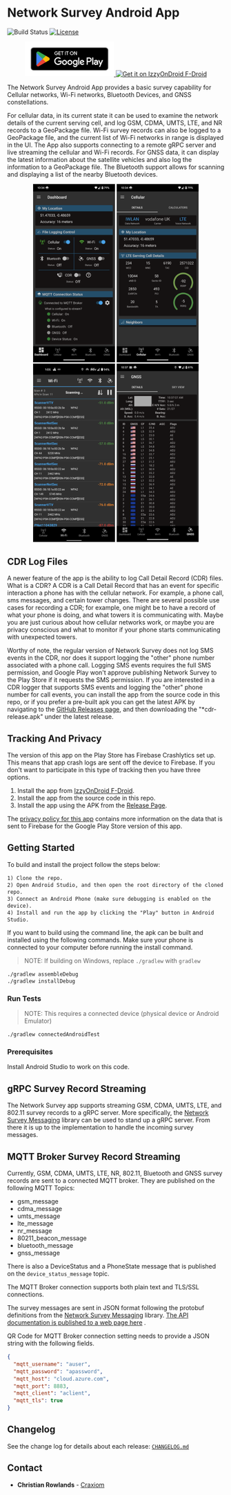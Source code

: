# Network Survey Android App

![Build Status](https://github.com/christianrowlands/android-network-survey/actions/workflows/android.yaml/badge.svg)
[![License](https://img.shields.io/badge/license-Apache%202-green.svg?style=flat)](https://github.com/christianrowlands/android-network-survey/blob/develop/LICENSE)

<p align="center">
  <a href="https://play.google.com/store/apps/details?id=com.craxiom.networksurvey">
    <img src="screenshots/google-play-badge.png" height="80">
  </a>
  <a href="https://apt.izzysoft.de/fdroid/index/apk/com.craxiom.networksurvey">
    <img src="https://fdroid.gitlab.io/artwork/badge/get-it-on.png" alt="Get it on IzzyOnDroid F-Droid" height="80">
  </a>
</p>

The Network Survey Android App provides a basic survey capability for Cellular networks, Wi-Fi
networks, Bluetooth Devices, and GNSS constellations.

For cellular data, in its current state it can be used to examine the network details of the current
serving cell, and log GSM, CDMA, UMTS, LTE, and NR records to a GeoPackage file. Wi-Fi survey
records can also be logged to a GeoPackage file, and the current list of Wi-Fi networks in range is
displayed in the UI. The App also supports connecting to a remote gRPC server and live streaming the
cellular and Wi-Fi records. For GNSS data, it can display the latest information about the satellite
vehicles and also log the information to a GeoPackage file. The Bluetooth support allows for
scanning and displaying a list of the nearby Bluetooth devices.

<p align="center">
  <img src="screenshots/dashboard.png" alt="Cellular Details" width="190"/>
  <img src="screenshots/cellular_details.png" alt="Cellular Details" width="190"/>
  <img src="screenshots/wi-fi_details.png" alt="Wi-Fi Details" width="190"/>
  <img src="screenshots/gnss_details.png" alt="GNSS Details" width="190"/>
</p>

## CDR Log Files

A newer feature of the app is the ability to log Call Detail Record (CDR) files. What is a CDR? A
CDR is a Call Detail Record that has an event for specific interaction a phone has with the cellular
network. For example, a phone call, sms messages, and certain tower changes. There are several
possible use cases for recording a CDR; for example, one might be to have a record of what your
phone is doing, and what towers it is communicating with. Maybe you are just curious about how
cellular networks work, or maybe you are privacy conscious and what to monitor if your phone starts
communicating with unexpected towers.

Worthy of note, the regular version of Network Survey does not log SMS events in the CDR, nor does
it support logging the "other" phone number associated with a phone call. Logging SMS events
requires the full SMS permission, and Google Play won\'t approve publishing Network Survey to the
Play Store if it requests the SMS permission. If you are interested in a CDR logger that supports
SMS events and logging the "other" phone number for call events, you can install the app from the
source code in this repo, or if you prefer a pre-built apk you can get the latest APK by navigating
to the [GitHub Releases page](https://github.com/christianrowlands/android-network-survey/releases), 
and then downloading the "*cdr-release.apk" under the latest release.

## Tracking And Privacy

The version of this app on the Play Store has Firebase Crashlytics set up. This means that app crash
logs are sent off the device to Firebase. If you don't want to participate in this type of tracking
then you have three options.

1. Install the app
   from [IzzyOnDroid F-Droid](https://apt.izzysoft.de/fdroid/index/apk/com.craxiom.networksurvey).
2. Install the app from the source code in this repo.
3. Install the app using the APK from
   the [Release Page](https://github.com/christianrowlands/android-network-survey/releases).

The [privacy policy for this app](privacy_policy.md) contains more information on the data that is
sent to Firebase for the Google Play Store version of this app.

## Getting Started

To build and install the project follow the steps below:

    1) Clone the repo.
    2) Open Android Studio, and then open the root directory of the cloned repo.
    3) Connect an Android Phone (make sure debugging is enabled on the device).
    4) Install and run the app by clicking the "Play" button in Android Studio.

If you want to build using the command line, the apk can be built and installed using the following
commands. Make sure your phone is connected to your computer before running the install command.

> NOTE: If building on Windows, replace `./gradlew` with `gradlew`

```shell
./gradlew assembleDebug
./gradlew installDebug
```

### Run Tests

> NOTE: This requires a connected device (physical device or Android Emulator)

```
./gradlew connectedAndroidTest
```

### Prerequisites

Install Android Studio to work on this code.

## gRPC Survey Record Streaming

The Network Survey app supports streaming GSM, CDMA, UMTS, LTE, and 802.11 survey records to a gRPC
server. More specifically,
the [Network Survey Messaging](https://github.com/christianrowlands/network-survey-messaging)
library can be used to stand up a gRPC server. From there it is up to the implementation to handle
the incoming survey messages.

## MQTT Broker Survey Record Streaming

Currently, GSM, CDMA, UMTS, LTE, NR, 802.11, Bluetooth and GNSS survey records are sent to a
connected MQTT broker. They are published on the following MQTT Topics:

* gsm_message
* cdma_message
* umts_message
* lte_message
* nr_message
* 80211_beacon_message
* bluetooth_message
* gnss_message

There is also a DeviceStatus and a PhoneState message that is published on
the `device_status_message` topic.

The MQTT Broker connection supports both plain text and TLS/SSL connections.

The survey messages are sent in JSON format following the protobuf definitions from
the [Network Survey Messaging](https://github.com/christianrowlands/network-survey-messaging)
library. [The API documentation is published to a web page here](https://messaging.networksurvey.app/)
.

QR Code for MQTT Broker connection setting needs to provide a JSON string with the following fields.

```json
{
  "mqtt_username": "auser",
  "mqtt_password": "apassword",
  "mqtt_host": "cloud.azure.com",
  "mqtt_port": 8883,
  "mqtt_client": "aclient",
  "mqtt_tls": true
}
```

## Changelog

See the change log for details about each release: [`CHANGELOG.md`](CHANGELOG.md)

## Contact

* **Christian Rowlands** - [Craxiom](https://github.com/christianrowlands)
